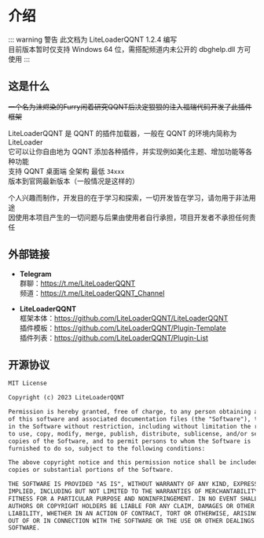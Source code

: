 # 介绍

::: warning 警告
此文档为 LiteLoaderQQNT 1.2.4 编写  
目前版本暂时仅支持 Windows 64 位，需搭配频道内未公开的 dbghelp.dll 方可使用
:::

## 这是什么

~~一个名为沫烬染的Furry闲着研究QQNT后决定狠狠的注入福瑞代码开发了此插件框架~~

LiteLoaderQQNT 是 QQNT 的插件加载器，一般在 QQNT 的环境内简称为 LiteLoader  
它可以让你自由地为 QQNT 添加各种插件，并实现例如美化主题、增加功能等各种功能  
支持 QQNT 桌面端 全架构 最低 `34xxx` 版本到官网最新版本（一般情况是这样的）

个人兴趣而制作，开发目的在于学习和探索，一切开发皆在学习，请勿用于非法用途  
因使用本项目产生的一切问题与后果由使用者自行承担，项目开发者不承担任何责任

## 外部链接

- **Telegram**  
群聊：<https://t.me/LiteLoaderQQNT>  
频道：<https://t.me/LiteLoaderQQNT_Channel>

- **LiteLoaderQQNT**  
框架本体：<https://github.com/LiteLoaderQQNT/LiteLoaderQQNT>  
插件模板：<https://github.com/LiteLoaderQQNT/Plugin-Template>  
插件列表：<https://github.com/LiteLoaderQQNT/Plugin-List>

## 开源协议

```txt
MIT License

Copyright (c) 2023 LiteLoaderQQNT

Permission is hereby granted, free of charge, to any person obtaining a copy
of this software and associated documentation files (the "Software"), to deal
in the Software without restriction, including without limitation the rights
to use, copy, modify, merge, publish, distribute, sublicense, and/or sell
copies of the Software, and to permit persons to whom the Software is
furnished to do so, subject to the following conditions:

The above copyright notice and this permission notice shall be included in all
copies or substantial portions of the Software.

THE SOFTWARE IS PROVIDED "AS IS", WITHOUT WARRANTY OF ANY KIND, EXPRESS OR
IMPLIED, INCLUDING BUT NOT LIMITED TO THE WARRANTIES OF MERCHANTABILITY,
FITNESS FOR A PARTICULAR PURPOSE AND NONINFRINGEMENT. IN NO EVENT SHALL THE
AUTHORS OR COPYRIGHT HOLDERS BE LIABLE FOR ANY CLAIM, DAMAGES OR OTHER
LIABILITY, WHETHER IN AN ACTION OF CONTRACT, TORT OR OTHERWISE, ARISING FROM,
OUT OF OR IN CONNECTION WITH THE SOFTWARE OR THE USE OR OTHER DEALINGS IN THE
SOFTWARE.
```
